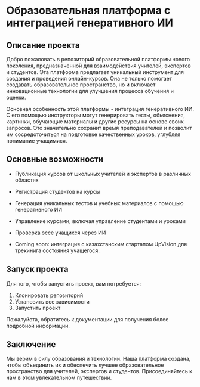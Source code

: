 # Образовательная платформа с интеграцией генеративного ИИ

## Описание проекта

Добро пожаловать в репозиторий образовательной платформы нового поколения, предназначенной для взаимодействия учителей, экспертов и студентов. Эта платформа предлагает уникальный инструмент для создания и проведения онлайн-курсов. Она не только помогает создавать образовательное пространство, но и включает инновационные технологии для улучшения процесса обучения и оценки.

Основная особенность этой платформы - интеграция генеративного ИИ. С его помощью инструкторы могут генерировать тесты, обьяснения, картинки, обучающие материалы и другие ресурсы на основе своих запросов. Это значительно сохранит время преподавателей и позволит им сосредоточиться на подготовке качественных уроков, углубляя понимание учащимися.

## Основные возможности

* Публикация курсов от школьных учителей и экспертов в различных областях
* Регистрация студентов на курсы
* Генерация уникальных тестов и учебных материалов с помощью генеративного ИИ
* Управление курсами, включая управление студентами и уроками
* Проверка эссе учащихся через ИИ

* Coming soon: интеграция с казахстанским стартапом UpVision для трекинига состояния учащегося.

## Запуск проекта

Для того, чтобы запустить проект, вам потребуется:

1. Клонировать репозиторий
2. Установить все зависимости
3. Запустить проект

Пожалуйста, обратитесь к документации для получения более подробной информации.

## Заключение

Мы верим в силу образования и технологии. Наша платформа создана, чтобы объединить их и обеспечить лучшее образовательное пространство для учителей, экспертов и студентов. Присоединяйтесь к нам в этом увлекательном путешествии.
